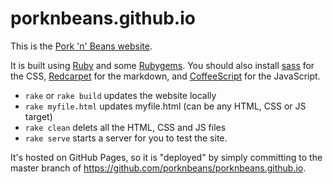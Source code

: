 # porknbeans.github.io

This is the [Pork 'n' Beans website][www].

It is built using [Ruby][] and some [Rubygems][]. You should also install
[sass][] for the CSS, [Redcarpet][] for the markdown, and [CoffeeScript][] for
the JavaScript.

- `rake` or `rake build` updates the website locally
- `rake myfile.html` updates myfile.html (can be any HTML, CSS or JS target)
- `rake clean` delets all the HTML, CSS and JS files
- `rake serve` starts a server for you to test the site.

It's hosted on GitHub Pages, so it is "deployed" by simply committing to
the master branch of https://github.com/porknbeans/porknbeans.github.io.

[www]: http://porknbeans.github.io
[Ruby]: http://ruby-lang.org
[Rubygems]: http://rubygems.org
[Bundler]: http://bundler.io
[sass]: http://sass-lang.com
[Redcarpet]: https://github.com/vmg/redcarpet
[CoffeeScript]: http://github.com/josh/ruby-coffee-script
